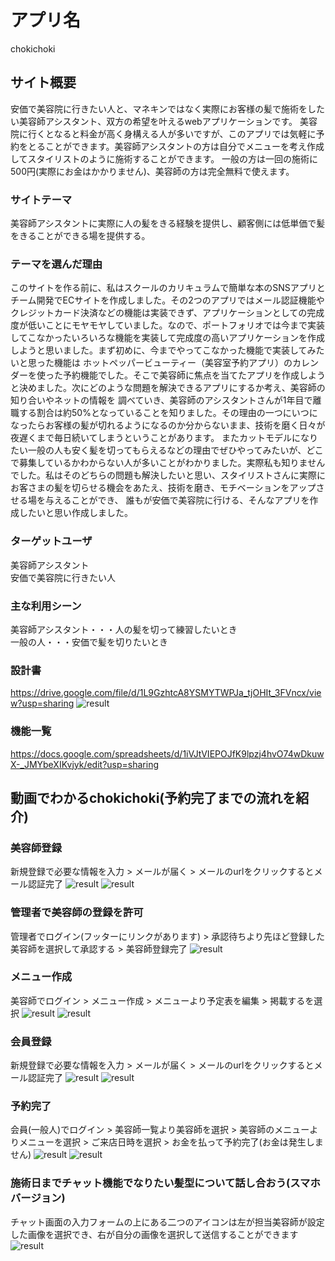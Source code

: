 # アプリ名
chokichoki
## サイト概要
安価で美容院に行きたい人と、マネキンではなく実際にお客様の髪で施術をしたい美容師アシスタント、双方の希望を叶えるwebアプリケーションです。 美容院に行くとなると料金が高く身構える人が多いですが、このアプリでは気軽に予約をとることができます。美容師アシスタントの方は自分でメニューを考え作成してスタイリストのように施術することができます。 一般の方は一回の施術に500円(実際にお金はかかりません)、美容師の方は完全無料で使えます。
### サイトテーマ
美容師アシスタントに実際に人の髪をきる経験を提供し、顧客側には低単価で髪をきることができる場を提供する。
### テーマを選んだ理由
このサイトを作る前に、私はスクールのカリキュラムで簡単な本のSNSアプリとチーム開発でECサイトを作成しました。その2つのアプリではメール認証機能やクレジットカード決済などの機能は実装できず、アプリケーションとしての完成度が低いことにモヤモヤしていました。なので、ポートフォリオでは今まで実装してこなかったいろいろな機能を実装して完成度の高いアプリケーションを作成しようと思いました。まず初めに、今までやってこなかった機能で実装してみたいと思った機能は ホットペッパービューティー（美容室予約アプリ）のカレンダーを使った予約機能でした。そこで美容師に焦点を当てたアプリを作成しようと決めました。次にどのような問題を解決できるアプリにするか考え、美容師の知り合いやネットの情報を 調べていき、美容師のアシスタントさんが1年目で離職する割合は約50%となっていることを知りました。その理由の一つにいつになったらお客様の髪が切れるようになるのか分からないまま、技術を磨く日々が夜遅くまで毎日続いてしまうということがあります。 またカットモデルになりたい一般の人も安く髪を切ってもらえるなどの理由でぜひやってみたいが、どこで募集しているかわからない人が多いことがわかりました。実際私も知りませんでした。私はそのどちらの問題も解決したいと思い、スタイリストさんに実際にお客さまの髪を切らせる機会をあたえ、技術を磨き、モチベーションをアップさせる場を与えることができ、 誰もが安価で美容院に行ける、そんなアプリを作成したいと思い作成しました。
### ターゲットユーザ
美容師アシスタント<br> 
安価で美容院に行きたい人
### 主な利用シーン
美容師アシスタント・・・人の髪を切って練習したいとき<br>
一般の人・・・安価で髪を切りたいとき
### 設計書
https://drive.google.com/file/d/1L9GzhtcA8YSMYTWPJa_tjOHIt_3FVncx/view?usp=sharing
![result](https://github.com/Mac0917/img_for_readme/blob/master/er.png)
### 機能一覧
https://docs.google.com/spreadsheets/d/1iVJtVIEPOJfK9lpzj4hvO74wDkuwX-_JMYbeXIKvjyk/edit?usp=sharing
## 動画でわかるchokichoki(予約完了までの流れを紹介) 
### 美容師登録
新規登録で必要な情報を入力 > メールが届く > メールのurlをクリックするとメール認証完了 
![result](https://github.com/Mac0917/img_for_readme/blob/master/register_hairdresser.png)
![result](https://github.com/Mac0917/img_for_readme/blob/master/hairdresser_mail.png)
### 管理者で美容師の登録を許可
管理者でログイン(フッターにリンクがあります) > 承認待ちより先ほど登録した美容師を選択して承認する > 美容師登録完了
![result](https://github.com/Mac0917/img_for_readme/blob/master/admin.png)
### メニュー作成
美容師でログイン > メニュー作成 > メニューより予定表を編集 > 掲載するを選択
![result](https://github.com/Mac0917/img_for_readme/blob/master/menu.png)
![result](https://github.com/Mac0917/img_for_readme/blob/master/menu2.png)
### 会員登録
新規登録で必要な情報を入力 > メールが届く > メールのurlをクリックするとメール認証完了
![result](https://github.com/Mac0917/img_for_readme/blob/master/register_user.png)
![result](https://github.com/Mac0917/img_for_readme/blob/master/user_mail.png)
### 予約完了
会員(一般人)でログイン > 美容師一覧より美容師を選択 > 美容師のメニューよりメニューを選択 > ご来店日時を選択 > お金を払って予約完了(お金は発生しません)
![result](https://github.com/Mac0917/img_for_readme/blob/master/reserve.png)
![result](https://github.com/Mac0917/img_for_readme/blob/master/reserve_mail.png)
### 施術日までチャット機能でなりたい髪型について話し合おう(スマホバージョン)
チャット画面の入力フォームの上にある二つのアイコンは左が担当美容師が設定した画像を選択でき、右が自分の画像を選択して送信することができます
![result](https://github.com/Mac0917/img_for_readme/blob/master/chat.gif)
